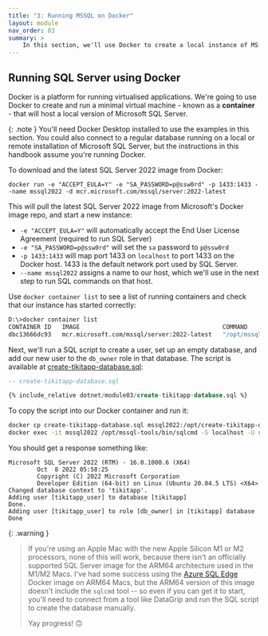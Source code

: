 ```yaml
---
title: "3: Running MSSQL on Docker"
layout: module
nav_order: 03
summary: >
    In this section, we'll use Docker to create a local instance of MS SQL Server and create an empty database to use with our .NET application.
---
```

## Running SQL Server using Docker

Docker is a platform for running virtualised applications. We're going to use Docker to create and run a minimal virtual machine - known as a **container** - that will host a local version of Microsoft SQL Server.

{: .note }
You'll need Docker Desktop installed to use the examples in this section. You could also connect to a regular database running on a local or remote installation of Microsoft SQL Server, but the instructions in this handbook assume you're running Docker.

To download and the latest SQL Server 2022 image from Docker:

```
docker run -e "ACCEPT_EULA=Y" -e "SA_PASSWORD=p@ssw0rd" -p 1433:1433 --name mssql2022 -d mcr.microsoft.com/mssql/server:2022-latest
```

This will pull  the latest SQL Server 2022 image from Microsoft's Docker image repo, and start a new instance:

* `-e "ACCEPT_EULA=Y"` will automatically accept the End User License Agreement (required to run SQL Server)
* `-e "SA_PASSWORD=p@ssw0rd"` will set the `sa` password to `p@ssw0rd`
* `-p 1433:1433` will map port 1433 on `localhost` to port 1433 on the Docker host. 1433 is the default network port used by SQL Server.
* `--name mssql2022` assigns a name to our host, which we'll use in the next step to run SQL commands on that host.

Use `docker container list` to see a list of running containers and check that our instance has started correctly:

```bash
D:\>docker container list
CONTAINER ID   IMAGE                                        COMMAND                  CREATED         STATUS         PORTS                    NAMES
dbc13666dc93   mcr.microsoft.com/mssql/server:2022-latest   "/opt/mssql/bin/perm…"   5 minutes ago   Up 5 minutes   0.0.0.0:1433->1433/tcp   mssql2022
```

Next, we'll run a SQL script to create a user, set up an empty database, and add our new user to the `db_owner` role in that database. The script is available at [create-tikitapp-database.sql](dotnet/module03/create-tikitapp-database.sql):

```sql
-- create-tikitapp-database.sql

{% include_relative dotnet/module03/create-tikitapp-database.sql %}
```

To copy the script into our Docker container and run it:

```bash
docker cp create-tikitapp-database.sql mssql2022:/opt/create-tikitapp-database.sql
docker exec -it mssql2022 /opt/mssql-tools/bin/sqlcmd -S localhost -U sa -P p@ssw0rd -i /opt/create-tikitapp-database.sql
```

You should get a response something like:

```
Microsoft SQL Server 2022 (RTM) - 16.0.1000.6 (X64)
        Oct  8 2022 05:58:25
        Copyright (C) 2022 Microsoft Corporation
        Developer Edition (64-bit) on Linux (Ubuntu 20.04.5 LTS) <X64>
Changed database context to 'tikitapp'.
Adding user [tikitapp_user] to database [tikitapp]
Done.
Adding user [tikitapp_user] to role [db_owner] in [tikitapp] database
Done
```

{: .warning }

> If you're using an Apple Mac with the new Apple Silicon M1 or M2 processors, none of this will work, because there isn't an officially supported SQL Server image for the ARM64 architecture used in the M1/M2 Macs. I've had some success using the [Azure SQL Edge](https://hub.docker.com/_/microsoft-azure-sql-edge) Docker image on ARM64 Macs, but the ARM64 version of this image doesn't include the `sqlcmd` tool -- so even if you can get it to start, you'll need to connect from a tool like DataGrip and run the SQL script to create the database manually.
>
> Yay progress! 🙃

